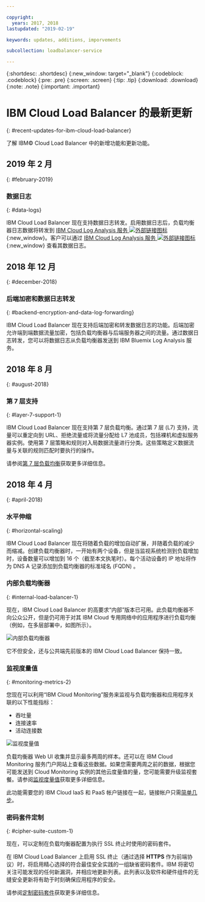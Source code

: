 ```yaml
---

copyright:
  years: 2017, 2018
lastupdated: "2019-02-19"

keywords: updates, additions, imporvements

subcollection: loadbalancer-service

---
```


{:shortdesc: .shortdesc}
{:new_window: target="_blank"}
{:codeblock: .codeblock}
{:pre: .pre}
{:screen: .screen}
{:tip: .tip}
{:download: .download}
{:note: .note}
{:important: .important}

# IBM Cloud Load Balancer 的最新更新
{: #recent-updates-for-ibm-cloud-load-balancer}

了解 IBM© Cloud Load Balancer 中的新增功能和更新功能。

## 2019 年 2 月
{: #february-2019}

### 数据日志
{: #data-logs}

IBM Cloud Load Balancer 现在支持数据日志转发。启用数据日志后，负载均衡器日志数据将转发到 [IBM Cloud Log Analysis 服务 ![外部链接图标](../../icons/launch-glyph.svg "外部链接图标")](https://console.bluemix.net/catalog/services/log-analysis){:new_window}。客户可以通过 [IBM Cloud Log Analysis 服务 ![外部链接图标](../../icons/launch-glyph.svg "外部链接图标")](https://console.bluemix.net/catalog/services/log-analysis){:new_window} 查看其数据日志。

## 2018 年 12 月
{: #december-2018}

### 后端加密和数据日志转发
{: #backend-encryption-and-data-log-forwarding}

IBM Cloud Load Balancer 现在支持后端加密和转发数据日志的功能。后端加密允许端到端数据流量加密，包括负载均衡器与后端服务器之间的流量。通过数据日志转发，您可以将数据日志从负载均衡器发送到 IBM Bluemix Log Analysis 服务。

## 2018 年 8 月
{: #august-2018}

### 第 7 层支持
{: #layer-7-support-1}

IBM Cloud Load Balancer 现在支持第 7 层负载均衡。通过第 7 层 (L7) 支持，流量可以重定向到 URL、拒绝流量或将流量分配给 L7 池成员，包括裸机和虚拟服务器实例。使用第 7 层策略和规则对入局数据流量进行分类。这些策略定义数据流量与关联的规则匹配时要执行的操作。

请参阅[第 7 层负载均衡](/docs/infrastructure/loadbalancer-service?topic=loadbalancer-service-layer-7-load-balancing)获取更多详细信息。

## 2018 年 4 月 
{: #april-2018}

### 水平伸缩
{: #horizontal-scaling}

IBM Cloud Load Balancer 现在将随着负载的增加自动扩展，并随着负载的减少而缩减。创建负载均衡器时，一开始有两个设备，但是当监视系统检测到负载增加时，设备数量可以增加到 16 个（截至本文执笔时）。每个活动设备的 IP 地址将作为 DNS A 记录添加到负载均衡器的标准域名 (FQDN) 。

### 内部负载均衡器
{: #internal-load-balancer-1}

现在，IBM Cloud Load Balancer 的高要求“内部”版本已可用。此负载均衡器不向公众公开，但是仍可用于对其 IBM Cloud 专用网络中的应用程序进行负载均衡（例如，在多层部署中，如图所示）。

![内部负载均衡器](./images/InternalLB.png)

它不但安全，还与公共端先前版本的 IBM Cloud Load Balancer 保持一致。

### 监视度量值
{: #monitoring-metrics-2}

您现在可以利用“IBM Cloud Monitoring”服务来监视与负载均衡器和应用程序关联的以下性能指标：

* 吞吐量
* 连接速率
* 活动连接数

![监视度量值](./images/Metrics.png)

负载均衡器 Web UI 收集并显示最多两周的样本。还可以在 IBM Cloud Monitoring 服务门户网站上查看这些数据。如果您需要两周之前的数据，根据您可能发送到 Cloud Monitoring 实例的其他云度量值的量，您可能需要升级监视套餐。请参阅[监视度量值](/docs/infrastructure/loadbalancer-service?topic=loadbalancer-service-monitoring-metrics-with-ibm-cloud-load-balancer)获取更多详细信息。

此功能需要您的 IBM Cloud IaaS 和 PaaS 帐户链接在一起，链接帐户只需[简单几步](/docs/account?topic=account-unifyingaccounts)。

### 密码套件定制
{: #cipher-suite-custom-1}

现在，可以定制在负载均衡器配置为执行 SSL 终止时使用的密码套件。

在 IBM Cloud Load Balancer 上启用 SSL 终止（通过选择 **HTTPS** 作为前端协议）时，将启用精心选择的符合最佳安全实践的一组缺省密码套件。IBM 将密切关注可能发现的任何新漏洞，并相应地更新列表。此列表以及软件和硬件组件的无缝安全更新将有助于时刻确保应用程序的安全。

请参阅[定制密码套件](/docs/infrastructure/loadbalancer-service?topic=loadbalancer-service-choosing-a-preferred-cipher-suite-for-your-https-application)获取更多详细信息。
